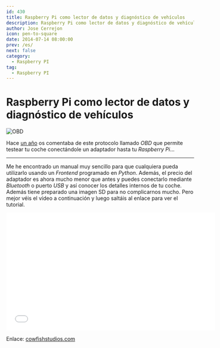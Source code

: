 ```yaml
---
id: 430
title: Raspberry Pi como lector de datos y diagnóstico de vehículos
description: Raspberry Pi como lector de datos y diagnóstico de vehículos
author: Jose Cerrejon
icon: pen-to-square
date: 2014-07-14 08:00:00
prev: /es/
next: false
category:
  - Raspberry PI
tag:
  - Raspberry PI
---
```


# Raspberry Pi como lector de datos y diagnóstico de vehículos

![OBD](/images/2014/07/obd.png)

Hace [un año](/post.php?id=207) os comentaba de este protocolo llamado *OBD* que permite testear tu coche conectándole un adaptador hasta tu *Raspberry Pi*...

- - -
Me he encontrado un manual muy sencillo para que cualquiera pueda utilizarlo usando un *Frontend* programado en *Python*. Además, el precio del adaptador es ahora mucho menor que antes y puedes conectarlo mediante *Bluetooth* o puerto *USB* y así conocer los detalles internos de tu coche. Además tiene preparado una imagen SD para no complicarnos mucho. Pero mejor véis el vídeo a continuación y luego saltáis al enlace para ver el tutorial.

<iframe width="560" height="315" src="//www.youtube.com/embed/UAwiVERLmDo" frameborder="0" allowfullscreen></iframe>

Enlace: [cowfishstudios.com](http://www.cowfishstudios.com/blog/obd-pi-raspberry-pi-displaying-car-diagnostics-obd-ii-data-on-an-aftermarket-head-unit)